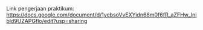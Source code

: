 Link pengerjaan praktikum:
https://docs.google.com/document/d/1yebsoVvEXYidn66m0f6fR_aZFHw_lnibld9UZAPGflo/edit?usp=sharing